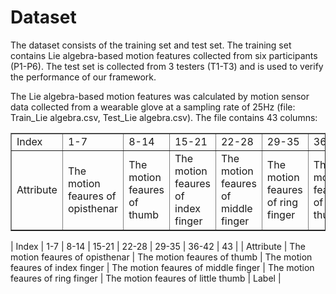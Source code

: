 # Dataset
The dataset consists of the training set and test set. The training set contains Lie algebra-based motion features collected from six participants (P1-P6). The test set is collected from 3 testers (T1-T3) and is used to verify the performance of our framework.

The Lie algebra-based motion features was calculated by motion sensor data collected from a wearable glove at a sampling rate of 25Hz (file: Train_Lie algebra.csv, Test_Lie algebra.csv).  The file contains 43 columns:
<table border="1">
<tr>
  <td align:center;>Index</td>
  <td align:center;>1-7</td>
  <td align:center;>8-14</td>
  <td align:center;>15-21</td>
  <td align:center;>22-28</td>
  <td align:center;>29-35</td>
  <td align:center;>36-42</td>
  <td align:center;>43</td>
</tr>
<tr>
  <td align:center;>Attribute</td>
  <td align:center;>The motion feaures of opisthenar</td>
  <td align:center;>The motion feaures of thumb</td>
  <td align:center;>The motion feaures of index finger</td>
  <td align:center;>The motion feaures of middle finger</td>
  <td align:center;>The motion feaures of ring finger</td>
  <td align:center;>The motion feaures of little thumb</td>
  <td align:center;>Label</td>
</tr>
</table>
| Index | 1-7 | 8-14 | 15-21 | 22-28 | 29-35 | 36-42 | 43 |
| Attribute | The motion feaures of opisthenar | The motion feaures of thumb | The motion feaures of index finger | The motion feaures of middle finger | The motion feaures of ring finger | The motion feaures of little thumb | Label |

